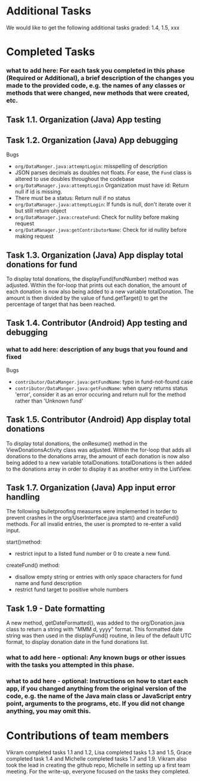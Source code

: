 # Additional Tasks
We would like to get the following additional tasks graded: 1.4, 1.5, xxx

# Completed Tasks
### what to add here: For each task you completed in this phase (Required or Additional), a brief description of the changes you made to the provided code, e.g. the names of any classes or methods that were changed, new methods that were created, etc.

## Task 1.1. Organization (Java) App testing

## Task 1.2. Organization (Java) App debugging
Bugs
- `org/DataManger.java:attemptLogin`: misspelling of description
- JSON parses decimals as doubles not floats. For ease, the `Fund` class is altered to use doubles throughout the codebase
- `org/DataManager.java:attemptLogin` Organization must have id: Return null if id is missing.
- There must be a status: Return null if no status
- `org/DataManager.java:attemptLogin`: If funds is null, don't iterate over it but still return object
- `org/DataManager.java:createFund`: Check for nullity before making request
- `org/DataManager.java:getContributorName`: Check for id nullity before making request

## Task 1.3. Organization (Java) App display total donations for fund
To display total donations, the displayFund(fundNumber) method was adjusted. Within the for-loop that prints out each donation, the amount of each donation is now also being added to a new variable totalDonation. The amount is then divided by the value of fund.getTarget() to get the percentage of target that has been reached.  

## Task 1.4. Contributor (Android) App testing and debugging
### what to add here: description of any bugs that you found and fixed 
Bugs
- `contributor/DataManger.java:getFundName`: typo in fund-not-found case
- `contributor/DataManger.java:getFundName`: when query returns status 'error', consider it as an error occuring and return null for the method rather than 'Unknown fund'

## Task 1.5. Contributor (Android) App display total donations
To display total donations, the onResume() method in the ViewDonationsActivity class was adjusted. Within the for-loop that adds all donations to the donations array, the amount of each donation is now also being added to a new variable totalDonations. totalDonations is then added to the donations array in order to display it as another entry in the ListView.

## Task 1.7. Organization (Java) App input error handling
The following bulletproofing measures were implemented in torder to prevent crashes in the org/UserInterface.java start() and createFund() methods. For all invalid entries, the user is prompted to re-enter a valid input.

start()method:
- restrict input to a listed fund number or 0 to create a new fund.

createFund() method:
- disallow empty string or entries with only space characters for fund name and fund description
- restrict fund target to positive whole numbers 

## Task 1.9 - Date formatting
A new method, getDateFormatted(), was added to the org/Donation.java class to return a string with "MMM d, yyyy" format. This formatted date string was then used in the displayFund() routine, in lieu of the default UTC format, to display donation date in the fund donations list.

### what to add here - optional: Any known bugs or other issues with the tasks you attempted in this phase.
### what to add here - optional: Instructions on how to start each app, if you changed anything from the original version of the code, e.g. the name of the Java main class or JavaScript entry point, arguments to the programs, etc. If you did not change anything, you may omit this.

# Contributions of team members
Vikram completed tasks 1.1 and 1.2, Lisa completed tasks 1.3 and 1.5, Grace completed task 1.4 and Michelle completed tasks 1.7 and 1.9.
Vikram also took the lead in creating the github repo, Michelle in setting up a first team meeting. 
For the write-up, everyone focused on the tasks they completed.




